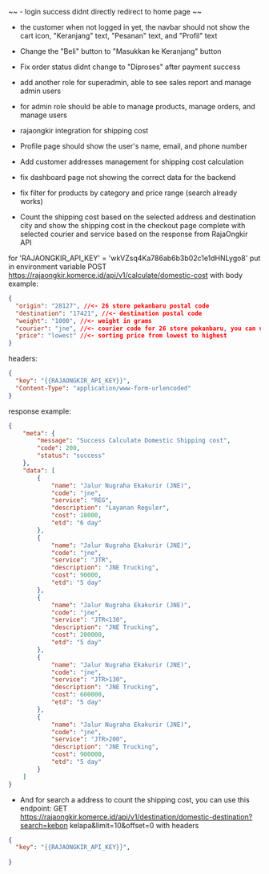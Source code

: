 ~~ - login success didnt directly redirect to home page ~~
- the customer when not logged in yet, the navbar should not show the cart icon, "Keranjang" text, "Pesanan" text, and "Profil" text
- Change the "Beli" button to "Masukkan ke Keranjang" button
- Fix order status didnt change to "Diproses" after payment success
- add another role for superadmin, able to see sales report and manage admin users
- for admin role should be able to manage products, manage orders, and manage users
- rajaongkir integration for shipping cost
- Profile page should show the user's name, email, and phone number
- Add customer addresses management for shipping cost calculation
- fix dashboard page not showing the correct data for the backend
- fix filter for products by category and price range (search already works)
   


- Count the shipping cost based on the selected address and destination city and show the shipping cost in the checkout page complete with selected courier and service based on the response from RajaOngkir API

for 'RAJAONGKIR_API_KEY' = 'wkVZsq4Ka786ab6b3b02c1e1dHNLygo8' put in environment variable
POST https://rajaongkir.komerce.id/api/v1/calculate/domestic-cost
with body example:
```json
{
  "origin": "28127", //<- 26 store pekanbaru postal code
  "destination": "17421", //<- destination postal code
  "weight": "1000", //<- weight in grams
  "courier": "jne", //<- courier code for 26 store pekanbaru, you can use "jne" only for now
  "price": "lowest" //<- sorting price from lowest to highest
}
```
headers:
```json
{
  "key": "{{RAJAONGKIR_API_KEY}}",
  "Content-Type": "application/www-form-urlencoded"
}
```

response example:
```json
{
    "meta": {
        "message": "Success Calculate Domestic Shipping cost",
        "code": 200,
        "status": "success"
    },
    "data": [
        {
            "name": "Jalur Nugraha Ekakurir (JNE)",
            "code": "jne",
            "service": "REG",
            "description": "Layanan Reguler",
            "cost": 18000,
            "etd": "6 day"
        },
        {
            "name": "Jalur Nugraha Ekakurir (JNE)",
            "code": "jne",
            "service": "JTR",
            "description": "JNE Trucking",
            "cost": 90000,
            "etd": "5 day"
        },
        {
            "name": "Jalur Nugraha Ekakurir (JNE)",
            "code": "jne",
            "service": "JTR<130",
            "description": "JNE Trucking",
            "cost": 200000,
            "etd": "5 day"
        },
        {
            "name": "Jalur Nugraha Ekakurir (JNE)",
            "code": "jne",
            "service": "JTR>130",
            "description": "JNE Trucking",
            "cost": 600000,
            "etd": "5 day"
        },
        {
            "name": "Jalur Nugraha Ekakurir (JNE)",
            "code": "jne",
            "service": "JTR>200",
            "description": "JNE Trucking",
            "cost": 900000,
            "etd": "5 day"
        }
    ]
}
```

- And for search a address to count the shipping cost, you can use this endpoint:
GET https://rajaongkir.komerce.id/api/v1/destination/domestic-destination?search=kebon kelapa&limit=10&offset=0
with headers
```json
{
  "key": "{{RAJAONGKIR_API_KEY}}",
  
}
```

